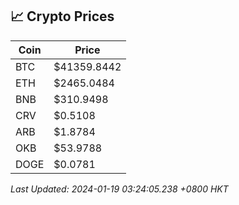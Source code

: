 ## 📈 Crypto Prices

| Coin | Price |
| ---- | ----- |
| BTC | $41359.8442 |
| ETH | $2465.0484 |
| BNB | $310.9498 |
| CRV | $0.5108 |
| ARB | $1.8784 |
| OKB | $53.9788 |
| DOGE | $0.0781 |

_Last Updated: 2024-01-19 03:24:05.238 +0800 HKT_